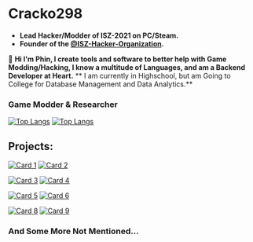 # Cracko298
- **Lead Hacker/Modder of ISZ-2021 on PC/Steam.**
- **Founder of the [@ISZ-Hacker-Organization](https://github.com/ISZ-Hacker-Organization).**

:wave: **Hi I'm Phin, I create tools and software to better help with Game Modding/Hacking, I know a multitude of Languages, and am a Backend Developer at Heart.**
** I am currently in Highschool, but am Going to College for Database Management and Data Analytics.**

### Game Modder & Researcher

[![Top Langs](https://github-readme-stats-git-masterrstaa-rickstaa.vercel.app/api/top-langs/?username=Cracko298&show_icons=true&langs_count=8&layout=donut&theme=dark&hide=html,scss,stylus,blade,jupyter%20notebook,tex,tcl,css,nix,javascript,gdb,glsl&show=prs_merged)](https://github.com/Cracko298)
[![Top Langs](https://github-readme-stats.vercel.app/api?username=Cracko298&theme=dark&show_icons=true)](https://github.com/Cracko298)



## Projects:

[![Card 1](https://github-readme-stats.vercel.app/api/pin/?username=Cracko298&repo=ISZ-2021-Plugin&show_icons=true&theme=dark)](https://github.com/Cracko298/ISZ-2021-Plugin)
[![Card 2](https://github-readme-stats.vercel.app/api/pin/?username=ISZ-Hacker-Organization&repo=I2plg-Loader&show_icons=true&theme=dark)](https://github.com/ISZ-Hacker-Organization/I2plg-Loader)

[![Card 3](https://github-readme-stats.vercel.app/api/pin/?username=ISZ-Hacker-Organization&repo=ISZ-ModMenu&show_icons=true&theme=dark)](https://github.com/ISZ-Hacker-Organization/ISZ-ModMenu)
[![Card 4](https://github-readme-stats.vercel.app/api/pin/?username=Cracko298&repo=ISZ-Universal-Unlocker&show_icons=true&theme=dark)](https://github.com/Cracko298/ISZ-Universal-Unlocker)

[![Card 5](https://github-readme-stats.vercel.app/api/pin/?username=ISZ-Hacker-Organization&repo=VS-Revisioned-Installer&show_icons=true&theme=dark)](https://github.com/ISZ-Hacker-Organization/VS-Revisioned-Installer)
[![Card 6](https://github-readme-stats.vercel.app/api/pin/?username=Cracko298&repo=NISZSE&show_icons=true&theme=dark)](https://github.com/Cracko298/NISZSE)

[![Card 8](https://github-readme-stats.vercel.app/api/pin/?username=Cracko298&repo=UE4-AES-Key-Extracting-Guide&show_icons=true&theme=dark)](https://github.com/Cracko298/UE4-AES-Key-Extracting-Guide)
[![Card 9](https://github-readme-stats.vercel.app/api/pin/?username=Cracko298&repo=Wobbly-Tooth-Save-Manager&show_icons=true&theme=dark)](https://github.com/Cracko298/Wobbly-Tooth-Save-Manager)

### And Some More Not Mentioned...
